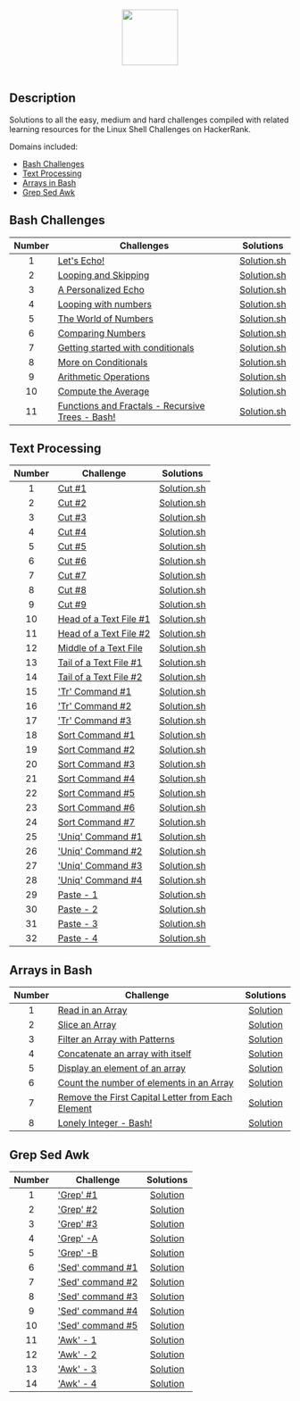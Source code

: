 <p align="center">  
	<br>
	<a href="https://www.hackerrank.com/profile/gaikwad_kunal">
        <img height=100 src="https://hrcdn.net/community-frontend/assets/brand/logo-new-white-green-a5cb16e0ae.svg"> 
    	</a>
	<br>
	<br>
</p>

## Description
Solutions to all the easy, medium and hard challenges compiled with related learning resources for the Linux Shell Challenges on HackerRank. 

Domains included: 
* [Bash Challenges](https://github.com/gaikwad-kunal/Hacker_rank-Linux_Shell/#bash-challenges)
* [Text Processing](https://github.com/gaikwad-kunal/Hacker_rank-Linux_Shell/#Text-Processing)
* [Arrays in Bash](https://github.com/gaikwad-kunal/Hacker_rank-Linux_Shell/#Arrays-in-Bash)
* [Grep Sed Awk](https://github.com/gaikwad-kunal/Hacker_rank-Linux_Shell/#Grep-Sed-Awk)
   

## Bash Challenges

| Number | Challenges | Solutions |
|:------:|------------|:---------:|
| 1 |[Let's Echo!](https://www.hackerrank.com/challenges/bash-tutorials-lets-echo/problem) | [Solution.sh](Bash/Let's_Echo.sh)
| 2 |[Looping and Skipping](https://www.hackerrank.com/challenges/bash-tutorials---looping-and-skipping/problem) | [Solution.sh](Bash/looping_and_skipping.sh)
| 3 |[A Personalized Echo](https://www.hackerrank.com/challenges/bash-tutorials---a-personalized-echo/problem) | [Solution.sh](Bash/A_Personalized_Echo.sh)
| 4 |[Looping with numbers](https://www.hackerrank.com/challenges/bash-tutorials---looping-with-numbers/problem) |  [Solution.sh](Bash/Looping_with_Numbers.sh)
| 5 |[The World of Numbers](https://www.hackerrank.com/challenges/bash-tutorials---the-world-of-numbers/problem) | [Solution.sh](Bash/The_World_of_Numbers.sh)
| 6 |[Comparing Numbers](https://www.hackerrank.com/challenges/bash-tutorials---comparing-numbers/problem) | [Solution.sh](Bash/Comparing_Numbers.sh)
| 7 |[Getting started with conditionals](https://www.hackerrank.com/challenges/bash-tutorials---getting-started-with-conditionals/problem) | [Solution.sh](Bash/Getting_started_with_conditionals.sh)
| 8 |[More on Conditionals](https://www.hackerrank.com/challenges/bash-tutorials---more-on-conditionals/problem) | [Solution.sh](Bash/More_on_Conditionals.sh)
| 9 |[Arithmetic Operations](https://www.hackerrank.com/challenges/bash-tutorials---arithmetic-operations/problem) | [Solution.sh](Bash/Arithmetic_Operations.sh)
| 10|[Compute the Average](https://www.hackerrank.com/challenges/bash-tutorials---compute-the-average/problem) | [Solution.sh](Bash/Compute_the_Average.sh)
| 11|[Functions and Fractals - Recursive Trees - Bash!](https://www.hackerrank.com/challenges/fractal-trees-all/problem) | [Solution.sh](Bash/Functions_and_Fractals-Recursive_Trees.sh)

## Text Processing

| Number | Challenge | Solutions |
|:------:|-----------|:---------:|
|1|[Cut #1](https://www.hackerrank.com/challenges/text-processing-cut-1/problem) | [Solution.sh](Challenges/Text_Processing/Cut_%231.sh) |
|2|[Cut #2](https://www.hackerrank.com/challenges/text-processing-cut-2/problem) | [Solution.sh](Challenges/Text_Processing/Cut_%232.sh) |
|3|[Cut #3](https://www.hackerrank.com/challenges/text-processing-cut-3/problem) | [Solution.sh](Challenges/Text_Processing/Cut_%233.sh) |
|4|[Cut #4](https://www.hackerrank.com/challenges/text-processing-cut-4/problem) | [Solution.sh](Challenges/Text_Processing/Cut_%234_.sh) |
|5|[Cut #5](https://www.hackerrank.com/challenges/text-processing-cut-5/problem) | [Solution.sh](Challenges/Text_Processing/Cut_%235.sh) |
|6|[Cut #6](https://www.hackerrank.com/challenges/text-processing-cut-6/problem) | [Solution.sh](Challenges/Text_Processing/Cut_%236.sh) |
|7|[Cut #7](https://www.hackerrank.com/challenges/text-processing-cut-7/problem) | [Solution.sh](Challenges/Text_Processing/Cut_%237.sh) |
|8|[Cut #8](https://www.hackerrank.com/challenges/text-processing-cut-8/problem) | [Solution.sh](Challenges/Text_Processing/Cut_%238.sh) |
|9|[Cut #9](https://www.hackerrank.com/challenges/text-processing-cut-9/problem) | [Solution.sh](Challenges/Text_Processing/Cut_%239.sh) |
|10|[Head of a Text File #1](https://www.hackerrank.com/challenges/text-processing-head-1/problem) | [Solution.sh](Challenges/Text_Processing/Head_of_a_Text_File_%231.sh) |
|11|[Head of a Text File #2](https://www.hackerrank.com/challenges/text-processing-head-2/problem) | [Solution.sh](Challenges/Text_Processing/Head_of_a_Text_File_%232.sh) |
|12|[Middle of a Text File](https://www.hackerrank.com/challenges/text-processing-in-linux---the-middle-of-a-text-file/problem) | [Solution.sh](Challenges/Text_Processing/Middle_of_a_Text_File.sh) |
|13|[Tail of a Text File #1](https://www.hackerrank.com/challenges/text-processing-tail-1/problem) | [Solution.sh](Challenges/Text_Processing/Tail_of_a_Text_File_%231.sh) |
|14|[Tail of a Text File #2](https://www.hackerrank.com/challenges/text-processing-tail-2/problem) | [Solution.sh](Challenges/Text_Processing/Tail_of_a_Text_File_%232.sh) |
|15|['Tr' Command #1](https://www.hackerrank.com/challenges/text-processing-tr-1/problem) | [Solution.sh](Challenges/Text_Processing/'Tr'_Command_%231.sh) |
|16|['Tr' Command #2](https://www.hackerrank.com/challenges/text-processing-tr-2/problem) | [Solution.sh](Challenges/Text_Processing/'Tr'_Command_%232.sh) |
|17|['Tr' Command #3](https://www.hackerrank.com/challenges/text-processing-tr-3/problem) | [Solution.sh](Challenges/Text_Processing/'Tr'_Command_%233.sh) |
|18|[Sort Command #1](https://www.hackerrank.com/challenges/text-processing-sort-1/problem) | [Solution.sh](Challenges/Text_Processing/Sort_Command_%231.sh) |
|19|[Sort Command #2](https://www.hackerrank.com/challenges/text-processing-sort-2/problem) | [Solution.sh](Challenges/Text_Processing/Sort_Command_%232.sh) |
|20|[Sort Command #3](https://www.hackerrank.com/challenges/text-processing-sort-3/problem) | [Solution.sh](Challenges/Text_Processing/Sort_Command_%233.sh) |
|21|[Sort Command #4](https://www.hackerrank.com/challenges/text-processing-sort-4/problem) | [Solution.sh](Challenges/Text_Processing/Sort_Command_%234.sh) |
|22|[Sort Command #5](https://www.hackerrank.com/challenges/text-processing-sort-5/problem) | [Solution.sh](Challenges/Text_Processing/Sort_Command_%235.sh) |
|23|[Sort Command #6](https://www.hackerrank.com/challenges/text-processing-sort-6/problem) | [Solution.sh](Challenges/Text_Processing/Sort_command_%236.sh) |
|24|[Sort Command #7](https://www.hackerrank.com/challenges/text-processing-sort-7/problem) | [Solution.sh](Challenges/Text_Processing/Sort_command_%237.sh) |
|25|['Uniq' Command #1](https://www.hackerrank.com/challenges/text-processing-in-linux-the-uniq-command-1/problem) | [Solution.sh](Challenges/Text_Processing/'Uniq'_Command_%231.sh) |
|26|['Uniq' Command #2](https://www.hackerrank.com/challenges/text-processing-in-linux-the-uniq-command-2/problem) | [Solution.sh](Challenges/Text_Processing/'Uniq'_Command_%232.sh) |
|27|['Uniq' Command #3](https://www.hackerrank.com/challenges/text-processing-in-linux-the-uniq-command-3/problem)| [Solution.sh](Challenges/Text_Processing/'Uniq'_Command_%233.sh) |
|28|['Uniq' Command #4](https://www.hackerrank.com/challenges/text-processing-in-linux-the-uniq-command-4/problem) | [Solution.sh](Challenges/Text_Processing/'Uniq'_Command_%234.sh) |
|29|[Paste - 1](https://www.hackerrank.com/challenges/paste-1/problem) | [Solution.sh](Challenges/Text_Processing/Paste_-_1.sh) |
|30|[Paste - 2](https://www.hackerrank.com/challenges/paste-2/problem) | [Solution.sh](Challenges/Text_Processing/Paste_-_2.sh) |
|31|[Paste - 3](https://www.hackerrank.com/challenges/paste-3/problem) | [Solution.sh](Challenges/Text_Processing/Paste_-_3.sh) |
|32|[Paste - 4](https://www.hackerrank.com/challenges/paste-4/problem) | [Solution.sh](Challenges/Text_Processing/Paste_-_4.sh) |


## Arrays in Bash

| Number | Challenge | Solutions |
|:------:|-----------|:---------:|
|1|[Read in an Array](https://www.hackerrank.com/challenges/bash-tutorials-read-in-an-array/problem) | [Solution](Challenges/Arrays%20in%20Bash/Read%20in%20an%20Array.sh) |
|2|[Slice an Array](https://www.hackerrank.com/challenges/bash-tutorials-slice-an-array/problem) | [Solution](Challenges/Arrays%20in%20Bash/Slice%20an%20Array.sh) |
|3|[Filter an Array with Patterns](https://www.hackerrank.com/challenges/bash-tutorials-filter-an-array-with-patterns/problem) | [Solution](Challenges/Arrays%20in%20Bash/Filter%20an%20Array%20with%20Patterns.sh) |
|4|[Concatenate an array with itself](https://www.hackerrank.com/challenges/bash-tutorials-concatenate-an-array-with-itself/problem) | [Solution](Challenges/Arrays%20in%20Bash/Concatenate%20an%20array%20with%20itself.sh) |
|5|[Display an element of an array](https://www.hackerrank.com/challenges/bash-tutorials-display-the-third-element-of-an-array/problem) | [Solution](Challenges/Arrays%20in%20Bash/Display%20an%20element%20of%20an%20array.sh) |
|6|[Count the number of elements in an Array](https://www.hackerrank.com/challenges/bash-tutorials-count-the-number-of-elements-in-an-array/problem) | [Solution](Challenges/Arrays%20in%20Bash/Count%20the%20number%20of%20elements%20in%20an%20Array.sh) |
|7|[Remove the First Capital Letter from Each Element](https://www.hackerrank.com/challenges/bash-tutorials-remove-the-first-capital-letter-from-each-array-element/problem) | [Solution](Challenges/Arrays%20in%20Bash/Remove%20the%20First%20Capital%20Letter%20from%20Each%20Element.sh) |
|8|[Lonely Integer - Bash!](https://www.hackerrank.com/challenges/lonely-integer-2/problem) | [Solution](Challenges/Arrays%20in%20Bash/Lonely%20Integer%20-%20Bash!.sh) |

## Grep Sed Awk

| Number | Challenge | Solutions |
|:------:|-----------|:---------:|
|1|['Grep' #1](https://www.hackerrank.com/challenges/text-processing-in-linux-the-grep-command-1/problem) | [Solution](Challenges/Grep%20Sed%20Awk/'Grep'%20%231.sh) |
|2|['Grep' #2](https://www.hackerrank.com/challenges/text-processing-in-linux-the-grep-command-2/problem) | [Solution](Challenges/Grep%20Sed%20Awk/'Grep'%20%232.sh) |
|3|['Grep' #3](https://www.hackerrank.com/challenges/text-processing-in-linux-the-grep-command-3/problem) | [Solution](Challenges/Grep%20Sed%20Awk/'Grep'%20%233.sh) |
|4|['Grep' -A](https://www.hackerrank.com/challenges/text-processing-in-linux-the-grep-command-4/problem) | [Solution](Challenges/Grep%20Sed%20Awk/'Grep'%20-A.sh) |
|5|['Grep' -B](https://www.hackerrank.com/challenges/text-processing-in-linux-the-grep-command-5/problem) | [Solution](Challenges/Grep%20Sed%20Awk/'Grep'%20-%20B.sh) |
|6|['Sed' command #1](https://www.hackerrank.com/challenges/text-processing-in-linux-the-sed-command-1/problem) | [Solution](Challenges/Grep%20Sed%20Awk/'Sed'%20command%20%231.sh) |
|7|['Sed' command #2](https://www.hackerrank.com/challenges/text-processing-in-linux-the-sed-command-2/problem) | [Solution](Challenges/Grep%20Sed%20Awk/'Sed'%20command%20%232.sh) |
|8|['Sed' command #3](https://www.hackerrank.com/challenges/text-processing-in-linux-the-sed-command-3/problem) | [Solution](Challenges/Grep%20Sed%20Awk/'Sed'%20command%20%233.sh) |
|9|['Sed' command #4](https://www.hackerrank.com/challenges/sed-command-4/problem) | [Solution](Challenges/Grep%20Sed%20Awk/'Sed'%20command%20%234.sh) |
|10|['Sed' command #5](https://www.hackerrank.com/challenges/sed-command-5/problem) | [Solution](Challenges/Grep%20Sed%20Awk/'Sed'%20command%20%235.sh) |
|11|['Awk' - 1](https://www.hackerrank.com/challenges/awk-1/problem) | [Solution](Challenges/Grep%20Sed%20Awk/'Awk'%20-%201.sh) |
|12|['Awk' - 2](https://www.hackerrank.com/challenges/awk-2/problem) | [Solution](Challenges/Grep%20Sed%20Awk/'Awk'%20-%202.sh) |
|13|['Awk' - 3](https://www.hackerrank.com/challenges/awk-3/problem) | [Solution](Challenges/Grep%20Sed%20Awk/'Awk'%20-%203.sh) |
|14|['Awk' - 4](https://www.hackerrank.com/challenges/awk-4/problem) | [Solution](Challenges/Grep%20Sed%20Awk/'Awk'%20-%204.sh) |


